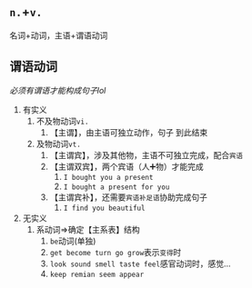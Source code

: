 ## `n.`+`v.`
名词+动词，主语+谓语动词

## 谓语动词
_必须有谓语才能构成句子lol_
1. 有实义
	1. 不及物动词`vi.`
		1. 【主谓】，由主语可独立动作，句子 到此结束
	2. 及物动词`vt.`
		1. 【主谓宾】，涉及其他物，主语不可独立完成，配合`宾语`
		2. 【主谓双宾】，两个宾语（人➕物）才能完成
			1. `I bought you a present`
			2. `I bought a present for you`
		3. 【主谓宾补】，还需要`宾语补足语`协助完成句子
			1. `I find you beautiful`
2. 无实义
	1. 系动词=>确定【主系表】结构
		1. `be`动词(单独)
		2. `get become turn go grow`表示`变得`时
		3. `look sound smell taste feel`感官动词时，感觉...
		4. `keep remian seem appear`